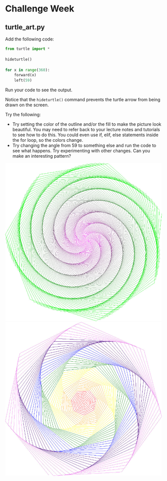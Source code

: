 # Challenge Week
## turtle_art.py
Add the following code:
```python
from turtle import *

hideturtle()

for x in range(360):
    forward(x)
    left(59)
```
Run your code to see the output.

Notice that the `hideturtle()` command prevents the turtle arrow from being drawn on the screen.

Try the following:
- Try setting the color of the outline and/or the fill to make the picture look beautiful. You may need to refer back to your lecture notes and tutorials to see how to do this. You could even use if, elif, else statements inside the for loop, so the colors change.
- Try changing the angle from 59 to something else and run the code to see what happens. Try experimenting with other changes. Can you make an interesting pattern?

![Turtle art sample](turtle_art_sample.jpg)
![Rita's Turtle art](turtle_art_rita.jpg)
